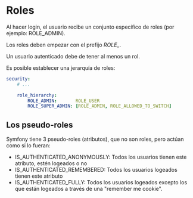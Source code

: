 Roles
=====

Al hacer login, el usuario recibe un conjunto específico de roles (por ejemplo: ROLE_ADMIN).

Los roles deben empezar con el prefijo *ROLE_*.

Un usuario autenticado debe de tener al menos un rol.

Es posible establecer una jerarquía de roles:

```yml
security:
    # ...

    role_hierarchy:
        ROLE_ADMIN:       ROLE_USER
        ROLE_SUPER_ADMIN: [ROLE_ADMIN, ROLE_ALLOWED_TO_SWITCH]
```



Los pseudo-roles
----------------

Symfony tiene 3 pseudo-roles (atributos), que no son roles, pero actúan como si lo fueran:

- IS_AUTHENTICATED_ANONYMOUSLY: Todos los usuarios tienen este atributo, estén logeados o no
- IS_AUTHENTICATED_REMEMBERED: Todos los usuarios logeados tienen este atributo
- IS_AUTHENTICATED_FULLY: Todos los usuarios logeados excepto los que están logeados a través de una "remember me cookie".


